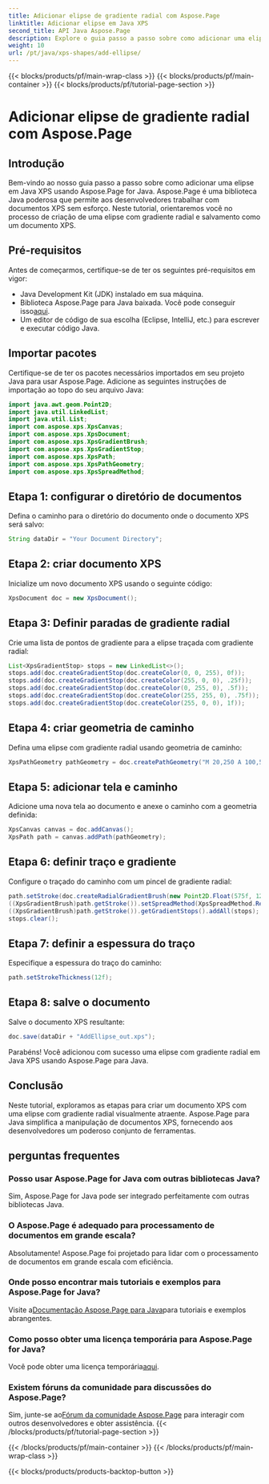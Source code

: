 ```yaml
---
title: Adicionar elipse de gradiente radial com Aspose.Page
linktitle: Adicionar elipse em Java XPS
second_title: API Java Aspose.Page
description: Explore o guia passo a passo sobre como adicionar uma elipse com gradiente radial em Java XPS usando Aspose.Page para Java. Aprimore a criação de documentos sem esforço.
weight: 10
url: /pt/java/xps-shapes/add-ellipse/
---
```


{{< blocks/products/pf/main-wrap-class >}}
{{< blocks/products/pf/main-container >}}
{{< blocks/products/pf/tutorial-page-section >}}

# Adicionar elipse de gradiente radial com Aspose.Page

## Introdução
Bem-vindo ao nosso guia passo a passo sobre como adicionar uma elipse em Java XPS usando Aspose.Page for Java. Aspose.Page é uma biblioteca Java poderosa que permite aos desenvolvedores trabalhar com documentos XPS sem esforço. Neste tutorial, orientaremos você no processo de criação de uma elipse com gradiente radial e salvamento como um documento XPS.
## Pré-requisitos
Antes de começarmos, certifique-se de ter os seguintes pré-requisitos em vigor:
- Java Development Kit (JDK) instalado em sua máquina.
-  Biblioteca Aspose.Page para Java baixada. Você pode conseguir isso[aqui](https://releases.aspose.com/page/java/).
- Um editor de código de sua escolha (Eclipse, IntelliJ, etc.) para escrever e executar código Java.
## Importar pacotes
Certifique-se de ter os pacotes necessários importados em seu projeto Java para usar Aspose.Page. Adicione as seguintes instruções de importação ao topo do seu arquivo Java:
```java
import java.awt.geom.Point2D;
import java.util.LinkedList;
import java.util.List;
import com.aspose.xps.XpsCanvas;
import com.aspose.xps.XpsDocument;
import com.aspose.xps.XpsGradientBrush;
import com.aspose.xps.XpsGradientStop;
import com.aspose.xps.XpsPath;
import com.aspose.xps.XpsPathGeometry;
import com.aspose.xps.XpsSpreadMethod;
```
## Etapa 1: configurar o diretório de documentos
Defina o caminho para o diretório do documento onde o documento XPS será salvo:
```java
String dataDir = "Your Document Directory";
```
## Etapa 2: criar documento XPS
Inicialize um novo documento XPS usando o seguinte código:
```java
XpsDocument doc = new XpsDocument();
```
## Etapa 3: Definir paradas de gradiente radial
Crie uma lista de pontos de gradiente para a elipse traçada com gradiente radial:
```java
List<XpsGradientStop> stops = new LinkedList<>();
stops.add(doc.createGradientStop(doc.createColor(0, 0, 255), 0f));
stops.add(doc.createGradientStop(doc.createColor(255, 0, 0), .25f));
stops.add(doc.createGradientStop(doc.createColor(0, 255, 0), .5f));
stops.add(doc.createGradientStop(doc.createColor(255, 255, 0), .75f));
stops.add(doc.createGradientStop(doc.createColor(255, 0, 0), 1f));
```
## Etapa 4: criar geometria de caminho
Defina uma elipse com gradiente radial usando geometria de caminho:
```java
XpsPathGeometry pathGeometry = doc.createPathGeometry("M 20,250 A 100,50 0 1 1 220,250 100,50 0 1 1 20,250");
```
## Etapa 5: adicionar tela e caminho
Adicione uma nova tela ao documento e anexe o caminho com a geometria definida:
```java
XpsCanvas canvas = doc.addCanvas();
XpsPath path = canvas.addPath(pathGeometry);
```
## Etapa 6: definir traço e gradiente
Configure o traçado do caminho com um pincel de gradiente radial:
```java
path.setStroke(doc.createRadialGradientBrush(new Point2D.Float(575f, 125f), new Point2D.Float(575f, 100f), 75f, 50f));
((XpsGradientBrush)path.getStroke()).setSpreadMethod(XpsSpreadMethod.Reflect);
((XpsGradientBrush)path.getStroke()).getGradientStops().addAll(stops);
stops.clear();
```
## Etapa 7: definir a espessura do traço
Especifique a espessura do traço do caminho:
```java
path.setStrokeThickness(12f);
```
## Etapa 8: salve o documento
Salve o documento XPS resultante:
```java
doc.save(dataDir + "AddEllipse_out.xps");
```
Parabéns! Você adicionou com sucesso uma elipse com gradiente radial em Java XPS usando Aspose.Page para Java.
## Conclusão
Neste tutorial, exploramos as etapas para criar um documento XPS com uma elipse com gradiente radial visualmente atraente. Aspose.Page para Java simplifica a manipulação de documentos XPS, fornecendo aos desenvolvedores um poderoso conjunto de ferramentas.
## perguntas frequentes
### Posso usar Aspose.Page for Java com outras bibliotecas Java?
Sim, Aspose.Page for Java pode ser integrado perfeitamente com outras bibliotecas Java.
### O Aspose.Page é adequado para processamento de documentos em grande escala?
Absolutamente! Aspose.Page foi projetado para lidar com o processamento de documentos em grande escala com eficiência.
### Onde posso encontrar mais tutoriais e exemplos para Aspose.Page for Java?
 Visite a[Documentação Aspose.Page para Java](https://reference.aspose.com/page/java/)para tutoriais e exemplos abrangentes.
### Como posso obter uma licença temporária para Aspose.Page for Java?
 Você pode obter uma licença temporária[aqui](https://purchase.aspose.com/temporary-license/).
### Existem fóruns da comunidade para discussões do Aspose.Page?
 Sim, junte-se ao[Fórum da comunidade Aspose.Page](https://forum.aspose.com/c/page/39) para interagir com outros desenvolvedores e obter assistência.
{{< /blocks/products/pf/tutorial-page-section >}}

{{< /blocks/products/pf/main-container >}}
{{< /blocks/products/pf/main-wrap-class >}}

{{< blocks/products/products-backtop-button >}}
